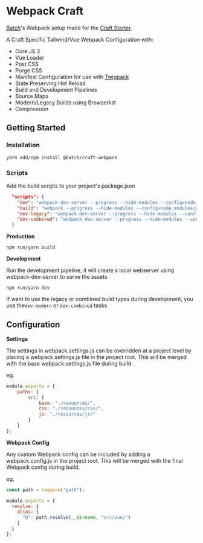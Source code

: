 # Webpack Craft

[Batch](https://batch.nz)'s Webpack setup made for the [Craft Starter](https://github.com/batchnz/craft-starter).

A Craft Specific Tailwind/Vue Webpack Configuration with:

* Core JS 3
* Vue Loader
* Post CSS
* Purge CSS
* Manifest Configuration for use with [Twigpack](https://github.com/nystudio107/craft-twigpack)
* State Preserving Hot Reload
* Build and Development Pipelines
* Source Maps
* Modern/Legacy Builds using Browserlist
* Compression

## Getting Started

### Installation

`yarn add/npm install @batch/craft-webpack`

### Scripts

Add the build scripts to your project's package.json

```json
  "scripts": {
    "dev": "webpack-dev-server --progress --hide-modules --config=node_modules/@batch/craft-webpack/webpack.dev.js",
    "build": "webpack --progress --hide-modules --config=node_modules/@batch/craft-webpack/webpack.prod.js",
    "dev-legacy": "webpack-dev-server --progress --hide-modules --config=node_modules/@batch/craft-webpack/webpack.dev.js --env.BUILD_TYPE=legacy",
    "dev-combined": "webpack-dev-server --progress --hide-modules --config=node_modules/@batch/craft-webpack/webpack.dev.js --env.BUILD_TYPE=combined"
  }
```

**Production**

`npm run/yarn build`

**Development**

Run the development pipeline, it will create a local webserver using webpack-dev-server to serve the assets

`npm run/yarn dev`

If want to use the legacy or combined build types during development, you use the`dev-modern` or `dev-combined` tasks

## Configuration

**Settings**

The settings in webpack.settings.js can be overridden at a project level by placing a webpack.settings.js file in the project root. This will be merged with the base webpack.settings.js file during build.

eg.

```javascript
module.exports = {
    paths: {
        src: {
            base: "./resources/",
            css: "./resources/css/",
            js: "./resources/js/"
        }
    }
};
```

**Webpack Config**

Any custom Webpack config can be included by adding a webpack.config.js in the project root. This will be merged with the final Webpack config during build.

eg. 

```javascript
const path = require("path");

module.exports = {
  resolve: {
    alias: {
      "@": path.resolve(__dirname, "src/vue/")
    }
  }
};
```

